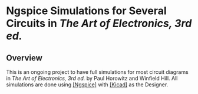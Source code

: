 # Ngspice Simulations for Several Circuits in *The Art of Electronics, 3rd ed.*


## Overview

This is an ongoing project to have full simulations for most circuit diagrams in *The Art of Electronics, 3rd ed.* by Paul Horowitz and Winfield Hill. All simulations are done using [\[Ngspice\]](https://ngspice.sourceforge.io/) with [\[Kicad\]](https://www.kicad.org/) as the Designer.
